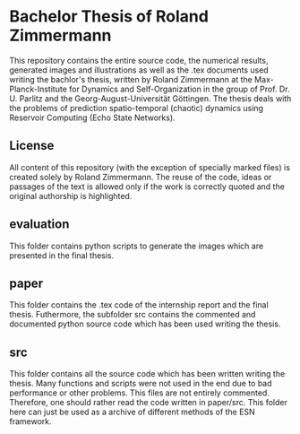 # Bachelor Thesis of Roland Zimmermann

This repository contains the entire source code, the numerical results, generated images and illustrations as well as the .tex documents used writing the bachlor's thesis, written by Roland Zimmermann at the Max-Planck-Institute for Dynamics and Self-Organization in the group of Prof. Dr. U. Parlitz and the Georg-August-Universität Göttingen. The thesis deals with the problems of prediction spatio-temporal (chaotic) dynamics using Reservoir Computing (Echo State Networks).

## License
All content of this repository (with the exception of specially marked files) is created solely by Roland Zimmermann. The reuse of the code, ideas or passages of the text is allowed only if the work is correctly quoted and the original authorship is highlighted. 

## evaluation
This folder contains python scripts to generate the images which are presented in the final thesis.

## paper
This folder contains the .tex code of the internship report and the final thesis. Futhermore, the subfolder src contains the commented and documented python source code which has been used writing the thesis.

## src
This folder contains all the source code which has been written writing the thesis. Many functions and scripts were not used in the end due to bad performance or other problems. This files are not entirely commented. Therefore, one should rather read the code written in paper/src. This folder here can just be used as a archive of different methods of the ESN framework.

